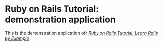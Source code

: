 # Ruby on Rails Tutorial: demonstration application

This is the demonstration application ofr [*Ruby on Rails Tutorial: Learn Rails by Example*](http://michaelhartl.org)
